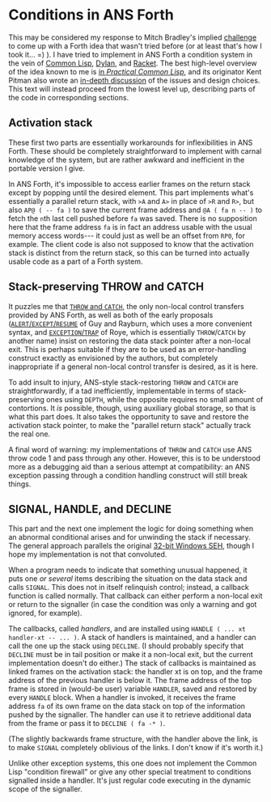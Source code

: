 # Conditions in ANS Forth

This may be considered my response to Mitch Bradley's implied
[challenge][1] to come up with a Forth idea that wasn't tried before (or
at least that's how I took it... =) ).  I have tried to implement in ANS
Forth a condition system in the vein of [Common Lisp][2], [Dylan][3],
and [Racket][4].  The best high-level overview of the idea known to me
is [in _Practical Common Lisp_][5], and its originator Kent Pitman also
wrote an [in-depth discussion][6] of the issues and design choices.
This text will instead proceed from the lowest level up, describing
parts of the code in corresponding sections.

## Activation stack

These first two parts are essentially workarounds for inflexibilities in
ANS Forth.  These should be completely straightforward to implement with
carnal knowledge of the system, but are rather awkward and inefficient
in the portable version I give.

In ANS Forth, it's impossible to access earlier frames on the return
stack except by popping until the desired element.  This part implements
what's essentially a parallel return stack, with `>A` and `A>` in place
of `>R` and `R>`, but also `AP@ ( -- fa )` to save the current frame
address and `@A ( fa n -- )` to fetch the `n`th last cell pushed before
`fa` was saved.   There is no supposition here that the frame address
`fa` is in fact an address usable with the usual memory access words---
it could just as well be an offset from `RP0`, for example.  The client
code is also not supposed to know that the activation stack is distinct
from the return stack, so this can be turned into actually usable code
as a part of a Forth system.

## Stack-preserving THROW and CATCH

It puzzles me that [`THROW` and `CATCH`][7], the only non-local control
transfers provided by ANS Forth, as well as both of the early proposals
([`ALERT`/`EXCEPT`/`RESUME`][8] of Guy and Rayburn, which uses a more
convenient syntax, and [`EXCEPTION`/`TRAP`][9] of Roye, which is
essentially `THROW`/`CATCH` by another name) insist on restoring the
data stack pointer after a non-local exit.  This is perhaps suitable if
they are to be used as an error-handling construct exactly as envisioned
by the authors, but completely inappropriate if a general non-local
control transfer is desired, as it is here.

To add insult to injury, ANS-style stack-restoring `THROW` and `CATCH`
are straightforwardly, if a tad inefficiently, implementable in terms of
stack-preserving ones using `DEPTH`, while the opposite requires no
small amount of contortions.  It _is_ possible, though, using auxiliary
global storage, so that is what this part does.  It also takes the
opportunity to save and restore the activation stack pointer, to make
the "parallel return stack" actually track the real one.

A final word of warning: my implementations of `THROW` and `CATCH` use
ANS throw code 1 and pass through any other.  However, this is to be
understood more as a debugging aid than a serious attempt at
compatibility: an ANS exception passing through a condition handling
construct will still break things.

## SIGNAL, HANDLE, and DECLINE

This part and the next one implement the logic for doing something when
an abnormal conditional arises and for unwinding the stack if necessary.
The general approach parallels the original [32-bit Windows SEH][10],
though I hope my implementation is not that convoluted.

When a program needs to indicate that something unusual happened, it
puts one _or several_ items describing the situation on the data stack
and calls `SIGNAL`.  This does not in itself relinquish control;
instead, a callback function is called normally.  That callback can
either perform a non-local exit or return to the signaller (in case the
condition was only a warning and got ignored, for example).

The callbacks, called _handlers_, and are installed using
`HANDLE ( ... xt handler-xt -- ... )`.  A stack of handlers is
maintained, and a handler can call the one up the stack using `DECLINE`.
(I should probably specify that `DECLINE` must be in tail position or
make it a non-local exit, but the current implementation doesn't do
either.)  The stack of callbacks is maintained as linked frames on the
activation stack: the handler xt is on top, and the frame address of the
previous handler is below it.  The frame address of the top frame is
stored in (would-be user) variable `HANDLER`, saved and restored by
every `HANDLE` block.  When a handler is invoked, it receives the frame
address `fa` of its own frame on the data stack on top of the
information pushed by the signaller.  The handler can use it to retrieve
additional data from the frame or pass it to `DECLINE ( fa -* )`.

(The slightly backwards frame structure, with the handler above the
link, is to make `SIGNAL` completely oblivious of the links.  I don't
know if it's worth it.)

Unlike other exception systems, this one does not implement the Common
Lisp "condition firewall" or give any other special treatment to
conditions signalled inside a handler.  It's just regular code executing
in the dynamic scope of the signaller.

[1]:  https://github.com/ForthHub/discussion/issues/79#issuecomment-454218065
[2]:  http://www.lispworks.com/documentation/lw71/CLHS/Body/09_.htm
[3]:  https://opendylan.org/books/drm/Conditions
[4]:  https://docs.racket-lang.org/reference/exns.html
[5]:  http://www.gigamonkeys.com/book/beyond-exception-handling-conditions-and-restarts.html
[6]:  http://www.nhplace.com/kent/Papers/Condition-Handling-2001.html
[7]:  https://www.complang.tuwien.ac.at/forth/dpans-html/dpans9.htm
[8]:  http://soton.mpeforth.com/flag/jfar/vol3/no4/article3.pdf
[9]:  http://soton.mpeforth.com/flag/jfar/vol5/no2/article4.pdf
[10]: http://bytepointer.com/resources/pietrek_crash_course_depths_of_win32_seh.htm
